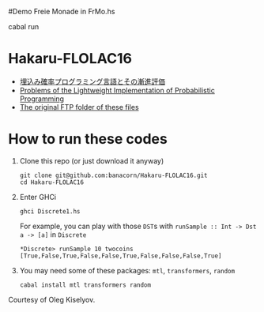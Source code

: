
#Demo Freie Monade in FrMo.hs

cabal run



# Hakaru-FLOLAC16

* [埋込み確率プログラミング言語とその漸進評価](http://okmij.org/ftp/kakuritu/Hakaru10/PPL.pdf)
* [Problems of the Lightweight Implementation of Probabilistic Programming](http://okmij.org/ftp/kakuritu/Hakaru10/PPS2016.pdf)
* [The original FTP folder of these files](http://okmij.org/ftp/kakuritu/Hakaru10/)

# How to run these codes

1. Clone this repo (or just download it anyway)

    ```shell
    git clone git@github.com:banacorn/Hakaru-FLOLAC16.git
    cd Hakaru-FLOLAC16
    ```

2. Enter GHCi

    ```shell
    ghci Discrete1.hs
    ```

    For example, you can play with those `DST`s with `runSample :: Int -> Dst a -> [a]` in `Discrete`

    ```
    *Discrete> runSample 10 twocoins
    [True,False,True,False,False,True,False,False,False,True]
    ```

3. You may need some of these packages: `mtl`, `transformers`, `random`

    ```shell
    cabal install mtl transformers random
    ```

Courtesy of Oleg Kiselyov.
